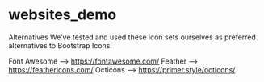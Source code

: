 # websites_demo

Alternatives
We’ve tested and used these icon sets ourselves as preferred alternatives to Bootstrap Icons.

Font Awesome --> https://fontawesome.com/
Feather --> https://feathericons.com/
Octicons --> https://primer.style/octicons/
